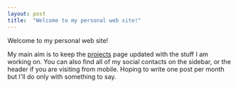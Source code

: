 ```yaml
---
layout: post
title:  "Welcome to my personal web site!"
---
```


Welcome to my personal web site!

My main aim is to keep the [projects](/projects) page updated with the stuff I am working on.
You can also find all of my social contacts on the sidebar, or the header if you are visiting from mobile.
Hoping to write one post per month but I'll do only with something to say.
